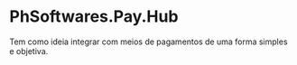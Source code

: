 # PhSoftwares.Pay.Hub
Tem como ideia integrar com meios de pagamentos de uma forma simples e objetiva.
